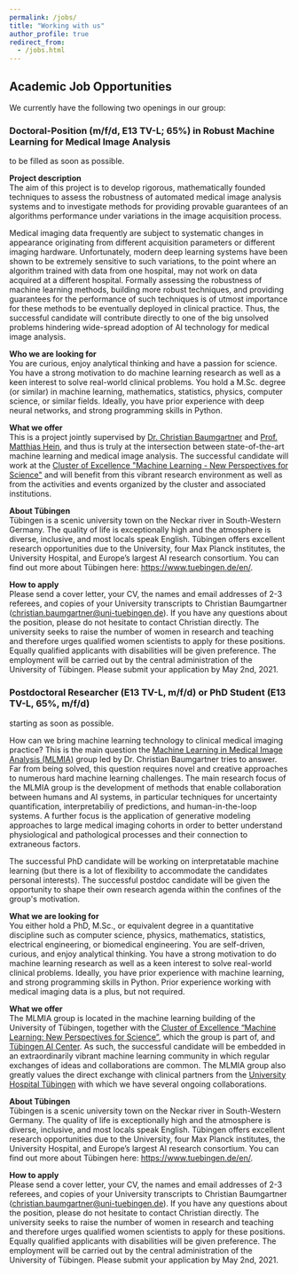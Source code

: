 ```yaml
---
permalink: /jobs/
title: "Working with us"
author_profile: true
redirect_from:
  - /jobs.html
---
```


## Academic Job Opportunities

We currently have the following two openings in our group:

### Doctoral-Position (m/f/d, E13 TV-L; 65%) in Robust Machine Learning for Medical Image Analysis
to be filled as soon as possible.

**Project description**  
The aim of this project is to develop rigorous, mathematically founded techniques to assess the robustness of automated medical image analysis systems and to investigate methods for providing provable guarantees of an algorithms performance under variations in the image acquisition process.

Medical imaging data frequently are subject to systematic changes in appearance originating from different acquisition parameters or different imaging hardware. Unfortunately, modern deep learning systems have been shown to be extremely sensitive to such variations, to the point where an algorithm trained with data from one hospital, may not work on data acquired at a different hospital. Formally assessing the robustness of machine learning methods, building more robust techniques, and providing guarantees for the performance of such techniques is of utmost importance for these methods to be eventually deployed in clinical practice. Thus, the successful candidate will contribute directly to one of the big unsolved problems hindering wide-spread adoption of AI technology for medical image analysis.

**Who we are looking for**  
You are curious, enjoy analytical thinking and have a passion for science. You have a strong motivation to do machine learning research as well as a keen interest to solve real-world clinical problems. You hold a M.Sc. degree (or similar) in machine learning, mathematics, statistics, physics, computer science, or similar fields. Ideally, you have prior experience with deep neural networks, and strong programming skills in Python.

**What we offer**  
This is a project jointly supervised by [Dr. Christian Baumgartner](https://uni-tuebingen.de/en/research/core-research/cluster-of-excellence-machine-learning/research/research/cluster-research-groups/research-groups/ml-in-medical-image-analysis/) and [Prof. Matthias Hein](https://uni-tuebingen.de/en/fakultaeten/mathematisch-naturwissenschaftliche-fakultaet/fachbereiche/informatik/lehrstuehle/maschinelles-lernen/team/prof-dr-matthias-hein/), and thus is truly at the intersection between state-of-the-art machine learning and medical image analysis. The successful candidate will work at the [Cluster of Excellence "Machine Learning - New Perspectives for Science"](https://uni-tuebingen.de/en/research/core-research/cluster-of-excellence-machine-learning/home/) and will benefit from this vibrant research environment as well as from the activities and events organized by the cluster and associated institutions.

**About Tübingen**  
Tübingen is a scenic university town on the Neckar river in South-Western Germany. The quality of life is exceptionally high and the atmosphere is diverse, inclusive, and most locals speak English. Tübingen offers excellent research opportunities due to the University, four Max Planck institutes, the University Hospital, and Europe’s largest AI research consortium. You can find out more about Tübingen here: <https://www.tuebingen.de/en/>.

**How to apply**  
Please send a cover letter, your CV, the names and email addresses of 2-3 referees, and copies of your University transcripts to Christian Baumgartner (<christian.baumgartner@uni-tuebingen.de>). If you have any questions about the position, please do not hesitate to contact Christian directly. The university seeks to raise the number of women in research and teaching and therefore urges qualified women scientists to apply for these positions. Equally qualified applicants with disabilities will be given preference. The employment will be carried out by the central administration of the University of Tübingen. Please submit your application by May 2nd, 2021.

### Postdoctoral Researcher (E13 TV-L, m/f/d) or PhD Student (E13 TV-L, 65%, m/f/d)
starting as soon as possible. 

How can we bring machine learning technology to clinical medical imaging practice? This is the main question the [Machine Learning in Medical Image Analysis (MLMIA)](https://uni-tuebingen.de/en/research/core-research/cluster-of-excellence-machine-learning/research/research/cluster-research-groups/research-groups/ml-in-medical-image-analysis/) group led by Dr. Christian Baumgartner tries to answer. Far from being solved, this question requires novel and creative approaches to numerous hard machine learning challenges. The main research focus of the MLMIA group is the development of methods that enable collaboration between humans and AI systems, in particular techniques for uncertainty quantification, interpretabiliy of predictions, and human-in-the-loop systems. A further focus is the application of generative modeling approaches to large medical imaging cohorts in order to better understand physiological and pathological processes and their connection to extraneous factors.

The successful PhD candidate will be working on interpretatable machine learning (but there is a lot of flexibility to accommodate the candidates personal interests). The successful postdoc candidate will be given the opportunity to shape their own research agenda within the confines of the group's motivation.

**What we are looking for**  
You either hold a PhD, M.Sc., or equivalent degree in a quantitative discipline such as computer science, physics, mathematics, statistics, electrical engineering, or biomedical engineering. You are self-driven, curious, and enjoy analytical thinking. You have a strong motivation to do machine learning research as well as a keen interest to solve real-world clinical problems. Ideally, you have prior experience with machine learning, and strong programming skills in Python. Prior experience working with medical imaging data is a plus, but not required.

**What we offer**  
The MLMIA group is located in the machine learning building of the University of Tübingen, together with the [Cluster of Excellence “Machine Learning: New Perspectives for Science”](https://uni-tuebingen.de/en/research/core-research/cluster-of-excellence-machine-learning/home/), which the group is part of, and [Tübingen AI Center](https://tuebingen.ai/). As such, the successful candidate will be embedded in an extraordinarily vibrant machine learning community in which regular exchanges of ideas and collaborations are common. The MLMIA group also greatly values the direct exchange with clinical partners from the [University Hospital Tübingen](https://www.medizin.uni-tuebingen.de/en-de/startseite) with which we have several ongoing collaborations.

**About Tübingen**  
Tübingen is a scenic university town on the Neckar river in South-Western Germany. The quality of life is exceptionally high and the atmosphere is diverse, inclusive, and most locals speak English. Tübingen offers excellent research opportunities due to the University, four Max Planck institutes, the University Hospital, and Europe’s largest AI research consortium. You can find out more about Tübingen here: <https://www.tuebingen.de/en/>.

**How to apply**  
Please send a cover letter, your CV, the names and email addresses of 2-3 referees, and copies of your University transcripts to Christian Baumgartner (<christian.baumgartner@uni-tuebingen.de>). If you have any questions about the position, please do not hesitate to contact Christian directly. The university seeks to raise the number of women in research and teaching and therefore urges qualified women scientists to apply for these positions. Equally qualified applicants with disabilities will be given preference. The employment will be carried out by the central administration of the University of Tübingen. Please submit your application by May 2nd, 2021.

<!-- I am currently hiring for an excellent PhD student interested in doing cutting
edge research at the intersection of medical image analysis and machine
learning.

Until Nov 2, 2020 you will have the opportunity to apply through the
prestigious [International Max Planck Research School for Intelligent Systems (IMPRS-IS)](https://imprs.is.mpg.de/).
Successful candidates will not only be able to perform research in one of the
most vibrant environments for machine learning research in the world, but will
also receive lots of career development support and training workshops.
The entire program is in English and applications by international students are
very welcome.

Women and people from diverse backgrounds are very much encouraged to apply!

The applications will be handled together with [Prof. Philipp Berens](http://www.eye-tuebingen.de/berens/),
who will be the official contact person during the application process. In case of interest, please contact
me directly via [email](mailto:c.f.baumgartner@gmail.com) or any other channel. -->
